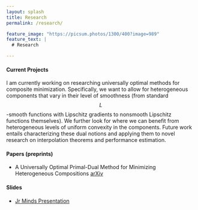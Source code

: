 ```yaml
---
layout: splash
title: Research
permalink: /research/

feature_image: "https://picsum.photos/1300/400?image=989"
feature_text: |
  # Research

---
```


#### **Current Projects**<br>
I am currently working on researching universally optimal methods for composite minimization. Specifically, we want to allow for heterogeneous components that vary in their level of smoothness (from standard $$L$$-smooth functions with Lipschitz gradients to nonsmooth Lipschitz functions themselves). We further look for where we can benefit from heterogeneous levels of uniform convexity in the components. Future work entails characterizing these dual notions and applying them to novel research on interpolation theorems and performance estimation. 

#### **Papers (preprints)**<br>
- A Universally Optimal Primal-Dual Method for Minimizing Heterogeneous Compositions	<a href="https://arxiv.org/abs/2503.07566">arXiv</a>

#### **Slides**<br>
- [Jr Minds Presentation](/assets/Jr_MINDS_Presentation_3_8.pdf)